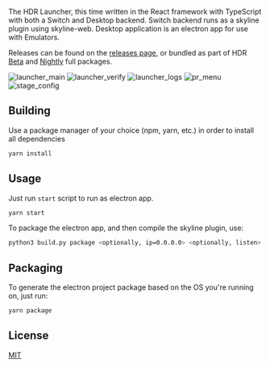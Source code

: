 The HDR Launcher, this time written in the React framework with TypeScript with both a Switch and Desktop backend.
Switch backend runs as a skyline plugin using skyline-web.
Desktop application is an electron app for use with Emulators.

Releases can be found on the [releases page](https://github.com/techyCoder81/hdr-launcher-react/releases), or bundled as part of HDR [Beta](https://github.com/HDR-Development/HDR-Releases/releases) and [Nightly](https://github.com/HDR-Development/HDR-Nightlies/releases) full packages.

![launcher_main](https://user-images.githubusercontent.com/42820193/205082618-e6fbaf05-cced-4625-bbfb-372536f5f2aa.png)
![launcher_verify](https://user-images.githubusercontent.com/42820193/205082615-de3591f8-5054-4d26-98ff-706afe0f1159.png)
![launcher_logs](https://user-images.githubusercontent.com/42820193/205082612-b96e96c0-a93d-4519-a9e6-940d51c95fd7.png)
![pr_menu](https://github.com/techyCoder81/hdr-launcher-react/assets/42820193/976f3af1-c1f3-42d0-a3fc-461efca22244)
![stage_config](https://github.com/techyCoder81/hdr-launcher-react/assets/42820193/9428ac6b-ad0f-4ebe-8348-48ea790a968e)



## Building

Use a package manager of your choice (npm, yarn, etc.) in order to install all dependencies

```bash
yarn install
```

## Usage

Just run `start` script to run as electron app.

```bash
yarn start
```
To package the electron app, and then compile the skyline plugin, use:
```bash
python3 build.py package <optionally, ip=0.0.0.0> <optionally, listen>
```

## Packaging

To generate the electron project package based on the OS you're running on, just run:

```bash
yarn package
```

## License

[MIT](https://choosealicense.com/licenses/mit/)
